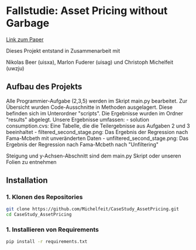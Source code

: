 # Fallstudie: Asset Pricing without Garbage

[Link zum Paper](https://onlinelibrary.wiley.com/doi/10.1111/jofi.12438)

Dieses Projekt entstand in Zusammenarbeit mit 

Nikolas Beer (uisxa), Marlon Fuderer (uisag) und Christoph Michelfeit (uwzju)

## Aufbau des Projekts
Alle Programmier-Aufgabe (2,3,5) werden im Skript main.py bearbeitet. Zur Übersicht wurden Code-Ausschnitte
in Methoden ausgelagert. Diese befinden sich im Unterordner "scripts". Die Ergebnisse wurden im Ordner "results" abgelegt.
Unsere Ergebnisse umfassen:
    - solution consumption.cvs: Eine Tabelle, die die Teilergebnisse aus Aufgaben 2 und 3 beeinhaltet
    - filtered_second_stage.png: Das Ergebnis der Regression nach Fama-Mcbeth mit unveränderten Daten
    - unfiltered_second_stage.png: Das Ergebnis der Regression nach Fama-Mcbeth nach "Unfiltering"

Steigung und y-Achsen-Abschnitt sind dem main.py Skript oder unseren Folien zu entnehmen


## Installation

### 1. Klonen des Repositories

```bash
git clone https://github.com/Michelfeit/CaseStudy_AssetPricing.git
cd CaseStudy_AssetPricing
```
### 1. Installieren von Requirements
```bash
pip install -r requirements.txt
```
